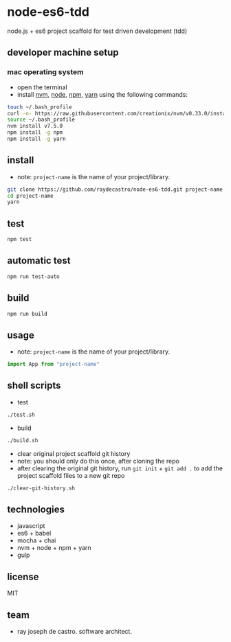 # node-es6-tdd
node.js + es6 project scaffold for test driven development (tdd)

## developer machine setup
### mac operating system
* open the terminal
* install [nvm], [node], [npm], [yarn] using the following commands:
```bash
touch ~/.bash_profile
curl -o- https://raw.githubusercontent.com/creationix/nvm/v0.33.0/install.sh | bash
source ~/.bash_profile
nvm install v7.5.0
npm install -g npm
npm install -g yarn
```

## install
* note: `project-name` is the name of your project/library.
```bash
git clone https://github.com/raydecastro/node-es6-tdd.git project-name
cd project-name
yarn
```

## test
```bash
npm test
```

## automatic test
```bash
npm run test-auto
```

## build
```bash
npm run build
```

## usage
* note: `project-name` is the name of your project/library.
```js
import App from "project-name"
```

## shell scripts
* test
```bash
./test.sh
```

* build
```bash
./build.sh
```

* clear original project scaffold git history
* note: you should only do this once, after cloning the repo
* after clearing the original git history, run `git init` + `git add .` to add the project scaffold files to a new git repo
```bash
./clear-git-history.sh
```

## technologies
* javascript
* es6 + babel
* mocha + chai
* nvm + node + npm + yarn
* gulp

## license
MIT

## team
* ray joseph de castro. software architect. 

[nvm]: https://github.com/creationix/nvm#install-script
[node]: https://nodejs.org/
[npm]: https://www.npmjs.com/
[yarn]: https://yarnpkg.com/
[ray joseph de castro]: https://github.com/raydecastro/